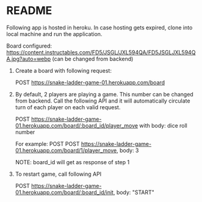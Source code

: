 # README

Following app is hosted in heroku. In case hosting gets expired, clone into local machine and run the application.

Board configured: https://content.instructables.com/FD5/JSGL/JXL594QA/FD5JSGLJXL594QA.jpg?auto=webp (can be changed from backend)

1. Create a board with following request:

    POST https://snake-ladder-game-01.herokuapp.com/board
    
2. By default, 2 players are playing a game. This number can be changed from backend. Call the following API and it will automatically circulate turn of each player on each valid request.
  
    POST https://snake-ladder-game-01.herokuapp.com/board/:board_id/player_move
    with body: dice roll number
    
    For example: POST POST https://snake-ladder-game-01.herokuapp.com/board/1/player_move, body: 3
    
    NOTE: board_id will get as response of step 1
    
3. To restart game, call following API

    POST https://snake-ladder-game-01.herokuapp.com/board/:board_id/init, body: "START"
